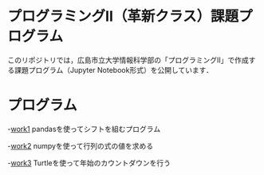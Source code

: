 # プログラミングⅡ（革新クラス）課題プログラム
このリポジトリでは，広島市立大学情報科学部の「プログラミングⅡ」で作成する課題プログラム（Jupyter Notebook形式）を公開しています．

# プログラム
-[work1](https://colab.research.google.com/drive/1RFfGlo1jlPxaXTM4aHdrVCYKE-L6vFK5)
pandasを使ってシフトを組むプログラム

-[work2](https://colab.research.google.com/drive/14NxUaIPqHSz6_LY5FwszCMUoooLIzNDb)
numpyを使って行列の式の値を求める

-[work3](https://colab.research.google.com/drive/1wgfDu0yZ4slEnwiunY36MTSF6gzeaCXt)
Turtleを使って年始のカウントダウンを行う
